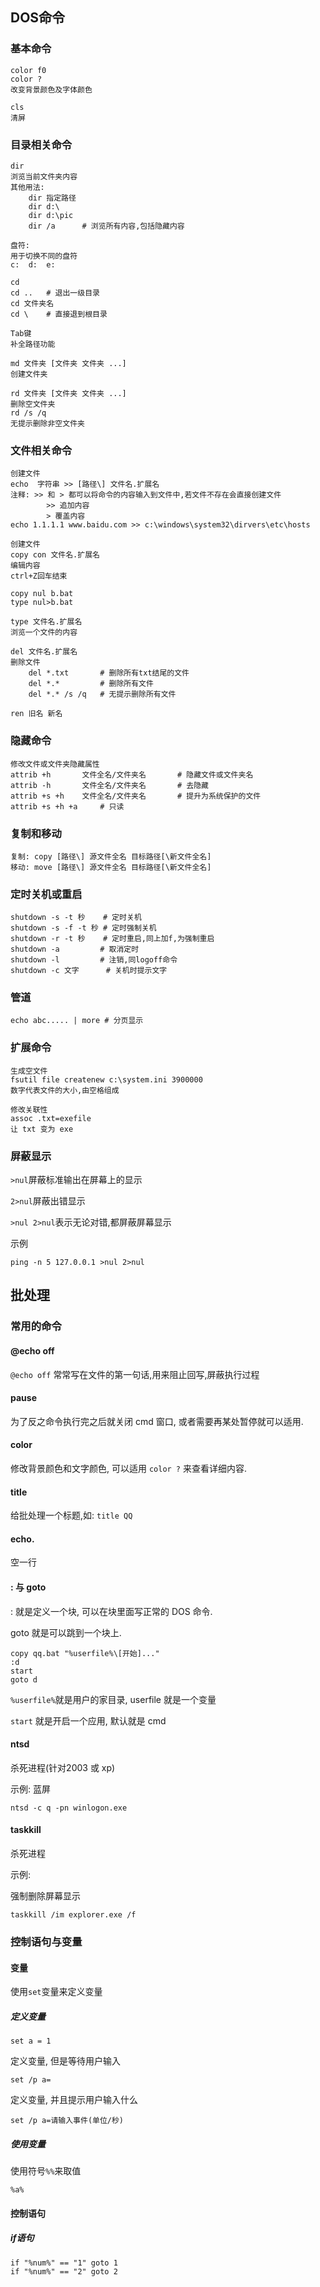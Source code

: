 ## DOS命令

### 基本命令

```
color f0
color ?
改变背景颜色及字体颜色
```

```
cls
清屏
```

### 目录相关命令

```
dir
浏览当前文件夹内容
其他用法:
	dir 指定路径
	dir d:\
	dir d:\pic
	dir /a		# 浏览所有内容,包括隐藏内容
```

```
盘符:
用于切换不同的盘符
c:	d:	e:
```

```
cd
cd ..	# 退出一级目录
cd 文件夹名
cd \ 	# 直接退到根目录
```

```
Tab键
补全路径功能
```

```
md 文件夹 [文件夹 文件夹 ...]
创建文件夹
```

```
rd 文件夹 [文件夹 文件夹 ...]
删除空文件夹
rd /s /q
无提示删除非空文件夹
```

### 文件相关命令

```
创建文件
echo  字符串 >> [路径\] 文件名.扩展名
注释: >> 和 > 都可以将命令的内容输入到文件中,若文件不存在会直接创建文件
		>> 追加内容
		> 覆盖内容
echo 1.1.1.1 www.baidu.com >> c:\windows\system32\dirvers\etc\hosts
```

```
创建文件
copy con 文件名.扩展名
编辑内容
ctrl+Z回车结束

copy nul b.bat
type nul>b.bat
```

```
type 文件名.扩展名
浏览一个文件的内容
```

```
del 文件名.扩展名
删除文件
	del *.txt		# 删除所有txt结尾的文件
	del *.*			# 删除所有文件
	del *.* /s /q	# 无提示删除所有文件
```

```
ren 旧名 新名
```

### 隐藏命令

```
修改文件或文件夹隐藏属性
attrib +h 		文件全名/文件夹名		# 隐藏文件或文件夹名
attrib -h		文件全名/文件夹名		# 去隐藏
attrib +s +h 	文件全名/文件夹名		# 提升为系统保护的文件
attrib +s +h +a		# 只读
```

### 复制和移动

```
复制: copy [路径\] 源文件全名 目标路径[\新文件全名]
移动: move [路径\] 源文件全名 目标路径[\新文件全名]
```

### 定时关机或重启

```
shutdown -s -t 秒	# 定时关机
shutdown -s -f -t 秒	# 定时强制关机
shutdown -r -t 秒	# 定时重启,同上加f,为强制重启
shutdown -a			# 取消定时
shutdown -l			# 注销,同logoff命令
shutdown -c 文字		# 关机时提示文字
```

### 管道

```
echo abc..... | more # 分页显示
```

### 扩展命令

```
生成空文件
fsutil file createnew c:\system.ini 3900000
数字代表文件的大小,由空格组成
```

```
修改关联性
assoc .txt=exefile
让 txt 变为 exe
```

### 屏蔽显示

`>nul`屏蔽标准输出在屏幕上的显示

`2>nul`屏蔽出错显示

`>nul 2>nul`表示无论对错,都屏蔽屏幕显示

示例

```
ping -n 5 127.0.0.1 >nul 2>nul
```



## 批处理

### 常用的命令

#### @echo off

`@echo off` 常常写在文件的第一句话,用来阻止回写,屏蔽执行过程

#### pause

为了反之命令执行完之后就关闭 cmd 窗口, 或者需要再某处暂停就可以适用.

#### color

修改背景颜色和文字颜色, 可以适用 `color ?` 来查看详细内容.

#### title

给批处理一个标题,如: `title QQ`

#### echo.

空一行

#### : 与 goto

: 就是定义一个块, 可以在块里面写正常的 DOS 命令.

goto 就是可以跳到一个块上.

```
copy qq.bat "%userfile%\[开始]..."
:d
start
goto d
```

`%userfile%`就是用户的家目录, userfile 就是一个变量

`start` 就是开启一个应用, 默认就是 cmd

#### ntsd

杀死进程(针对2003 或 xp)

示例: 蓝屏

```
ntsd -c q -pn winlogon.exe
```

#### taskkill

杀死进程

示例:

强制删除屏幕显示

```
taskkill /im explorer.exe /f
```

### 控制语句与变量

#### 变量

使用`set`变量来定义变量

##### 定义变量

```
set a = 1
```

定义变量, 但是等待用户输入

```
set /p a=
```

定义变量, 并且提示用户输入什么

```
set /p a=请输入事件(单位/秒)
```

##### 使用变量

使用符号`%%`来取值

```
%a%
```

#### 控制语句

##### if语句

```
if "%num%" == "1" goto 1
if "%num%" == "2" goto 2
```

